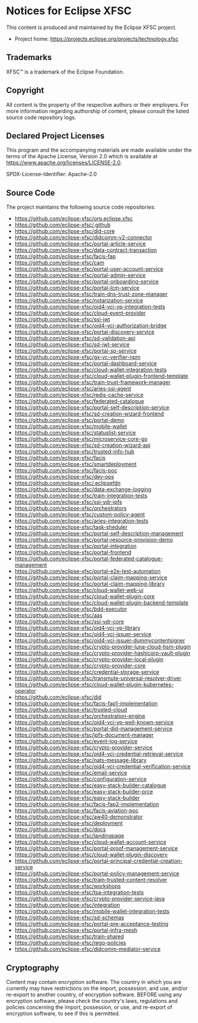 # Notices for Eclipse XFSC

This content is produced and maintained by the Eclipse XFSC project.

* Project home: https://projects.eclipse.org/projects/technology.xfsc

## Trademarks

XFSC™ is a trademark of the Eclipse Foundation.

## Copyright

All content is the property of the respective authors or their employers. For
more information regarding authorship of content, please consult the listed
source code repository logs.

## Declared Project Licenses

This program and the accompanying materials are made available under the terms
of the Apache License, Version 2.0 which is available at
https://www.apache.org/licenses/LICENSE-2.0.

SPDX-License-Identifier: Apache-2.0

## Source Code

The project maintains the following source code repositories:

* https://github.com/eclipse-xfsc/org.eclipse.xfsc
* https://github.com/eclipse-xfsc/.github
* https://github.com/eclipse-xfsc/did-core
* https://github.com/eclipse-xfsc/didcomm-v2-connector
* https://github.com/eclipse-xfsc/portal-article-service
* https://github.com/eclipse-xfsc/data-contract-transaction
* https://github.com/eclipse-xfsc/facis-fap
* https://github.com/eclipse-xfsc/cam
* https://github.com/eclipse-xfsc/portal-user-account-service
* https://github.com/eclipse-xfsc/portal-admin-service
* https://github.com/eclipse-xfsc/portal-onboarding-service
* https://github.com/eclipse-xfsc/portal-lcm-service
* https://github.com/eclipse-xfsc/train-dns-trust-zone-manager
* https://github.com/eclipse-xfsc/notarization-service
* https://github.com/eclipse-xfsc/oid4-vci-vp-integration-tests
* https://github.com/eclipse-xfsc/cloud-event-provider
* https://github.com/eclipse-xfsc/ssi-jwt
* https://github.com/eclipse-xfsc/oid4-vci-authorization-bridge
* https://github.com/eclipse-xfsc/portal-discovery-service
* https://github.com/eclipse-xfsc/sd-validation-api
* https://github.com/eclipse-xfsc/sd-jwt-service
* https://github.com/eclipse-xfsc/portal-sp-service
* https://github.com/eclipse-xfsc/gx-vc-verifier-npm
* https://github.com/eclipse-xfsc/portal-dashboard-service
* https://github.com/eclipse-xfsc/cloud-wallet-integration-tests
* https://github.com/eclipse-xfsc/cloud-wallet-plugin-frontend-template
* https://github.com/eclipse-xfsc/train-trust-framework-manager
* https://github.com/eclipse-xfsc/aries-ssi-agent
* https://github.com/eclipse-xfsc/redis-cache-service
* https://github.com/eclipse-xfsc/federated-catalogue
* https://github.com/eclipse-xfsc/portal-self-description-service
* https://github.com/eclipse-xfsc/sd-creation-wizard-frontend
* https://github.com/eclipse-xfsc/portal-demo
* https://github.com/eclipse-xfsc/mobile-wallet
* https://github.com/eclipse-xfsc/statuslist-service
* https://github.com/eclipse-xfsc/microservice-core-go
* https://github.com/eclipse-xfsc/sd-creation-wizard-api
* https://github.com/eclipse-xfsc/trusted-info-hub
* https://github.com/eclipse-xfsc/facis
* https://github.com/eclipse-xfsc/smartdeployment
* https://github.com/eclipse-xfsc/facis-poc
* https://github.com/eclipse-xfsc/dev-ops
* https://github.com/eclipse-xfsc/.eclipsefdn
* https://github.com/eclipse-xfsc/data-exchange-logging
* https://github.com/eclipse-xfsc/train-integration-tests
* https://github.com/eclipse-xfsc/ssi-vdr-ipfs
* https://github.com/eclipse-xfsc/orchestrators
* https://github.com/eclipse-xfsc/custom-policy-agent
* https://github.com/eclipse-xfsc/aries-integration-tests
* https://github.com/eclipse-xfsc/task-sheduler
* https://github.com/eclipse-xfsc/portal-self-description-management
* https://github.com/eclipse-xfsc/portal-resource-provision-demo
* https://github.com/eclipse-xfsc/portal-integration
* https://github.com/eclipse-xfsc/portal-frontend
* https://github.com/eclipse-xfsc/portal-federated-catalogue-management
* https://github.com/eclipse-xfsc/portal-e2e-test-automation
* https://github.com/eclipse-xfsc/portal-claim-mapping-service
* https://github.com/eclipse-xfsc/portal-claim-mapping-library
* https://github.com/eclipse-xfsc/cloud-wallet-web-ui
* https://github.com/eclipse-xfsc/cloud-wallet-plugin-core
* https://github.com/eclipse-xfsc/cloud-wallet-plugin-backend-template
* https://github.com/eclipse-xfsc/bdd-executor
* https://github.com/eclipse-xfsc/aas
* https://github.com/eclipse-xfsc/ssi-vdr-core
* https://github.com/eclipse-xfsc/oid4-vci-vp-library
* https://github.com/eclipse-xfsc/oid4-vci-issuer-service
* https://github.com/eclipse-xfsc/oid4-vci-issuer-dummycontentsigner
* https://github.com/eclipse-xfsc/crypto-provider-luna-cloud-hsm-plugin
* https://github.com/eclipse-xfsc/crypto-provider-hashicorp-vault-plugin
* https://github.com/eclipse-xfsc/crypto-provider-local-plugin
* https://github.com/eclipse-xfsc/crypto-provider-core
* https://github.com/eclipse-xfsc/credential-storage-service
* https://github.com/eclipse-xfsc/transmute-universal-resolver-driver
* https://github.com/eclipse-xfsc/cloud-wallet-plugin-kubernetes-operator
* https://github.com/eclipse-xfsc/did
* https://github.com/eclipse-xfsc/facis-fap1-implementation
* https://github.com/eclipse-xfsc/trusted-cloud
* https://github.com/eclipse-xfsc/orchestration-engine
* https://github.com/eclipse-xfsc/oid4-vci-vp-well-known-service
* https://github.com/eclipse-xfsc/portal-did-management-service
* https://github.com/eclipse-xfsc/ipfs-document-manager
* https://github.com/eclipse-xfsc/event-log-service
* https://github.com/eclipse-xfsc/crypto-provider-service
* https://github.com/eclipse-xfsc/oid4-vci-credential-retrieval-service
* https://github.com/eclipse-xfsc/nats-message-library
* https://github.com/eclipse-xfsc/oid4-vci-credential-verification-service
* https://github.com/eclipse-xfsc/email-service
* https://github.com/eclipse-xfsc/configuration-service
* https://github.com/eclipse-xfsc/easy-stack-builder-catalogue
* https://github.com/eclipse-xfsc/easy-stack-builder-orce
* https://github.com/eclipse-xfsc/easy-stack-builder
* https://github.com/eclipse-xfsc/facis-fap2-implementation
* https://github.com/eclipse-xfsc/facis-aviation-poc
* https://github.com/eclipse-xfsc/aw40-demonstrator
* https://github.com/eclipse-xfsc/deployment
* https://github.com/eclipse-xfsc/docs
* https://github.com/eclipse-xfsc/landingpage
* https://github.com/eclipse-xfsc/cloud-wallet-account-service
* https://github.com/eclipse-xfsc/portal-proof-management-service
* https://github.com/eclipse-xfsc/cloud-wallet-plugin-discovery
* https://github.com/eclipse-xfsc/portal-principal-credential-creation-service
* https://github.com/eclipse-xfsc/portal-policy-management-service
* https://github.com/eclipse-xfsc/train-trusted-content-resolver
* https://github.com/eclipse-xfsc/workshops
* https://github.com/eclipse-xfsc/tsa-integration-tests
* https://github.com/eclipse-xfsc/crypto-provider-service-java
* https://github.com/eclipse-xfsc/integration
* https://github.com/eclipse-xfsc/mobile-wallet-integration-tests
* https://github.com/eclipse-xfsc/sd-schemas
* https://github.com/eclipse-xfsc/portal-pre-acceptance-testing
* https://github.com/eclipse-xfsc/portal-infra-mesh
* https://github.com/eclipse-xfsc/train-shared
* https://github.com/eclipse-xfsc/rego-policies
* https://github.com/eclipse-xfsc/didcomm-mediator-service

## Cryptography

Content may contain encryption software. The country in which you are currently
may have restrictions on the import, possession, and use, and/or re-export to
another country, of encryption software. BEFORE using any encryption software,
please check the country's laws, regulations and policies concerning the import,
possession, or use, and re-export of encryption software, to see if this is
permitted.
